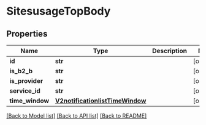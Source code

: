 # SitesusageTopBody

## Properties
Name | Type | Description | Notes
------------ | ------------- | ------------- | -------------
**id** | **str** |  | [optional] 
**is_b2_b** | **str** |  | [optional] 
**is_provider** | **str** |  | [optional] 
**service_id** | **str** |  | [optional] 
**time_window** | [**V2notificationlistTimeWindow**](V2notificationlistTimeWindow.md) |  | [optional] 

[[Back to Model list]](../README.md#documentation-for-models) [[Back to API list]](../README.md#documentation-for-api-endpoints) [[Back to README]](../README.md)

